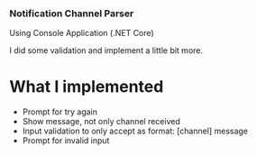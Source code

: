 ### Notification Channel Parser ###
Using Console Application (.NET Core)

I did some validation and implement a little bit more.

# What I implemented #
* Prompt for try again
* Show message, not only channel received
* Input validation to only accept as format: [channel] message
* Prompt for invalid input